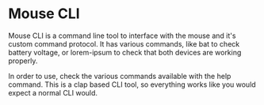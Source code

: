 # Mouse CLI

Mouse CLI is a command line tool to interface with the mouse and it's custom command protocol. It has various commands, like bat to check battery voltage, or lorem-ipsum to check that both devices are working properly. 

In order to use, check the various commands available with the help command. This is a clap based CLI tool, so everything works like you would expect a normal CLI would.
